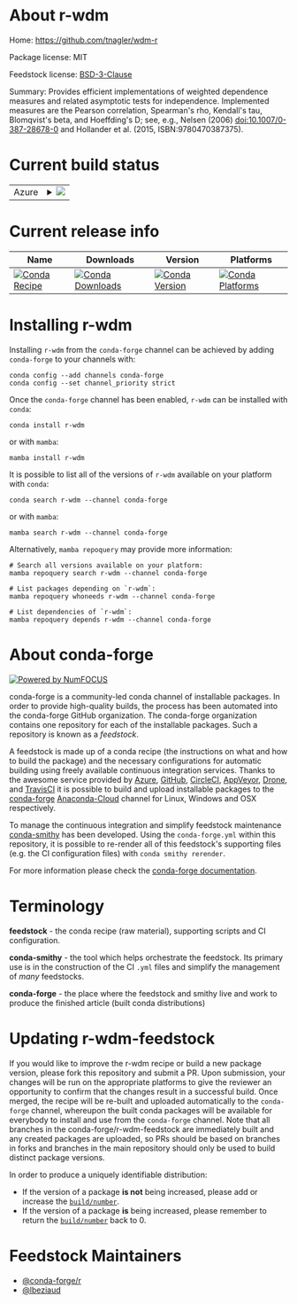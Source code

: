 About r-wdm
===========

Home: https://github.com/tnagler/wdm-r

Package license: MIT

Feedstock license: [BSD-3-Clause](https://github.com/conda-forge/r-wdm-feedstock/blob/main/LICENSE.txt)

Summary: Provides efficient implementations of weighted dependence measures and related asymptotic tests for independence. Implemented measures are the Pearson correlation, Spearman's rho, Kendall's tau, Blomqvist's beta, and Hoeffding's D; see, e.g., Nelsen (2006) <doi:10.1007/0-387-28678-0> and Hollander et al. (2015, ISBN:9780470387375).

Current build status
====================


<table>
    
  <tr>
    <td>Azure</td>
    <td>
      <details>
        <summary>
          <a href="https://dev.azure.com/conda-forge/feedstock-builds/_build/latest?definitionId=16142&branchName=main">
            <img src="https://dev.azure.com/conda-forge/feedstock-builds/_apis/build/status/r-wdm-feedstock?branchName=main">
          </a>
        </summary>
        <table>
          <thead><tr><th>Variant</th><th>Status</th></tr></thead>
          <tbody><tr>
              <td>linux_64_r_base4.0</td>
              <td>
                <a href="https://dev.azure.com/conda-forge/feedstock-builds/_build/latest?definitionId=16142&branchName=main">
                  <img src="https://dev.azure.com/conda-forge/feedstock-builds/_apis/build/status/r-wdm-feedstock?branchName=main&jobName=linux&configuration=linux_64_r_base4.0" alt="variant">
                </a>
              </td>
            </tr><tr>
              <td>linux_64_r_base4.1</td>
              <td>
                <a href="https://dev.azure.com/conda-forge/feedstock-builds/_build/latest?definitionId=16142&branchName=main">
                  <img src="https://dev.azure.com/conda-forge/feedstock-builds/_apis/build/status/r-wdm-feedstock?branchName=main&jobName=linux&configuration=linux_64_r_base4.1" alt="variant">
                </a>
              </td>
            </tr><tr>
              <td>osx_64_r_base4.0</td>
              <td>
                <a href="https://dev.azure.com/conda-forge/feedstock-builds/_build/latest?definitionId=16142&branchName=main">
                  <img src="https://dev.azure.com/conda-forge/feedstock-builds/_apis/build/status/r-wdm-feedstock?branchName=main&jobName=osx&configuration=osx_64_r_base4.0" alt="variant">
                </a>
              </td>
            </tr><tr>
              <td>osx_64_r_base4.1</td>
              <td>
                <a href="https://dev.azure.com/conda-forge/feedstock-builds/_build/latest?definitionId=16142&branchName=main">
                  <img src="https://dev.azure.com/conda-forge/feedstock-builds/_apis/build/status/r-wdm-feedstock?branchName=main&jobName=osx&configuration=osx_64_r_base4.1" alt="variant">
                </a>
              </td>
            </tr><tr>
              <td>win_64_r_base4.0</td>
              <td>
                <a href="https://dev.azure.com/conda-forge/feedstock-builds/_build/latest?definitionId=16142&branchName=main">
                  <img src="https://dev.azure.com/conda-forge/feedstock-builds/_apis/build/status/r-wdm-feedstock?branchName=main&jobName=win&configuration=win_64_r_base4.0" alt="variant">
                </a>
              </td>
            </tr><tr>
              <td>win_64_r_base4.1</td>
              <td>
                <a href="https://dev.azure.com/conda-forge/feedstock-builds/_build/latest?definitionId=16142&branchName=main">
                  <img src="https://dev.azure.com/conda-forge/feedstock-builds/_apis/build/status/r-wdm-feedstock?branchName=main&jobName=win&configuration=win_64_r_base4.1" alt="variant">
                </a>
              </td>
            </tr>
          </tbody>
        </table>
      </details>
    </td>
  </tr>
</table>

Current release info
====================

| Name | Downloads | Version | Platforms |
| --- | --- | --- | --- |
| [![Conda Recipe](https://img.shields.io/badge/recipe-r--wdm-green.svg)](https://anaconda.org/conda-forge/r-wdm) | [![Conda Downloads](https://img.shields.io/conda/dn/conda-forge/r-wdm.svg)](https://anaconda.org/conda-forge/r-wdm) | [![Conda Version](https://img.shields.io/conda/vn/conda-forge/r-wdm.svg)](https://anaconda.org/conda-forge/r-wdm) | [![Conda Platforms](https://img.shields.io/conda/pn/conda-forge/r-wdm.svg)](https://anaconda.org/conda-forge/r-wdm) |

Installing r-wdm
================

Installing `r-wdm` from the `conda-forge` channel can be achieved by adding `conda-forge` to your channels with:

```
conda config --add channels conda-forge
conda config --set channel_priority strict
```

Once the `conda-forge` channel has been enabled, `r-wdm` can be installed with `conda`:

```
conda install r-wdm
```

or with `mamba`:

```
mamba install r-wdm
```

It is possible to list all of the versions of `r-wdm` available on your platform with `conda`:

```
conda search r-wdm --channel conda-forge
```

or with `mamba`:

```
mamba search r-wdm --channel conda-forge
```

Alternatively, `mamba repoquery` may provide more information:

```
# Search all versions available on your platform:
mamba repoquery search r-wdm --channel conda-forge

# List packages depending on `r-wdm`:
mamba repoquery whoneeds r-wdm --channel conda-forge

# List dependencies of `r-wdm`:
mamba repoquery depends r-wdm --channel conda-forge
```


About conda-forge
=================

[![Powered by
NumFOCUS](https://img.shields.io/badge/powered%20by-NumFOCUS-orange.svg?style=flat&colorA=E1523D&colorB=007D8A)](https://numfocus.org)

conda-forge is a community-led conda channel of installable packages.
In order to provide high-quality builds, the process has been automated into the
conda-forge GitHub organization. The conda-forge organization contains one repository
for each of the installable packages. Such a repository is known as a *feedstock*.

A feedstock is made up of a conda recipe (the instructions on what and how to build
the package) and the necessary configurations for automatic building using freely
available continuous integration services. Thanks to the awesome service provided by
[Azure](https://azure.microsoft.com/en-us/services/devops/), [GitHub](https://github.com/),
[CircleCI](https://circleci.com/), [AppVeyor](https://www.appveyor.com/),
[Drone](https://cloud.drone.io/welcome), and [TravisCI](https://travis-ci.com/)
it is possible to build and upload installable packages to the
[conda-forge](https://anaconda.org/conda-forge) [Anaconda-Cloud](https://anaconda.org/)
channel for Linux, Windows and OSX respectively.

To manage the continuous integration and simplify feedstock maintenance
[conda-smithy](https://github.com/conda-forge/conda-smithy) has been developed.
Using the ``conda-forge.yml`` within this repository, it is possible to re-render all of
this feedstock's supporting files (e.g. the CI configuration files) with ``conda smithy rerender``.

For more information please check the [conda-forge documentation](https://conda-forge.org/docs/).

Terminology
===========

**feedstock** - the conda recipe (raw material), supporting scripts and CI configuration.

**conda-smithy** - the tool which helps orchestrate the feedstock.
                   Its primary use is in the construction of the CI ``.yml`` files
                   and simplify the management of *many* feedstocks.

**conda-forge** - the place where the feedstock and smithy live and work to
                  produce the finished article (built conda distributions)


Updating r-wdm-feedstock
========================

If you would like to improve the r-wdm recipe or build a new
package version, please fork this repository and submit a PR. Upon submission,
your changes will be run on the appropriate platforms to give the reviewer an
opportunity to confirm that the changes result in a successful build. Once
merged, the recipe will be re-built and uploaded automatically to the
`conda-forge` channel, whereupon the built conda packages will be available for
everybody to install and use from the `conda-forge` channel.
Note that all branches in the conda-forge/r-wdm-feedstock are
immediately built and any created packages are uploaded, so PRs should be based
on branches in forks and branches in the main repository should only be used to
build distinct package versions.

In order to produce a uniquely identifiable distribution:
 * If the version of a package **is not** being increased, please add or increase
   the [``build/number``](https://docs.conda.io/projects/conda-build/en/latest/resources/define-metadata.html#build-number-and-string).
 * If the version of a package **is** being increased, please remember to return
   the [``build/number``](https://docs.conda.io/projects/conda-build/en/latest/resources/define-metadata.html#build-number-and-string)
   back to 0.

Feedstock Maintainers
=====================

* [@conda-forge/r](https://github.com/conda-forge/r/)
* [@lbeziaud](https://github.com/lbeziaud/)

